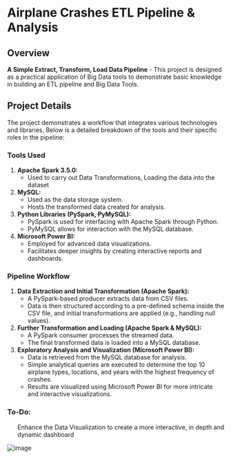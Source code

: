 <h1>Airplane Crashes ETL Pipeline & Analysis</h1>

<h2>Overview</h2>

<p><strong>A Simple Extract, Transform, Load Data Pipeline</strong> - This project is designed as a practical application of Big Data tools to demonstrate basic knowledge in building an ETL pipeline and Big Data Tools.</p>

<h2>Project Details</h2>

<p>The project demonstrates a workflow that integrates various technologies and libraries, Below is a detailed breakdown of the tools and their specific roles in the pipeline:</p>

<h3>Tools Used</h3>

<ol>
    <li>
        <strong>Apache Spark 3.5.0:</strong>
        <ul>
            <li>Used to carry out Data Transformations, Loading the data into the dataset</li>
        </ul>
    </li>

<li>
    <strong>MySQL:</strong>
    <ul>
        <li>Used as the data storage system.</li>
        <li>Hosts the transformed data created for analysis.</li>
    </ul>
</li>

<li>
    <strong>Python Libraries (PySpark, PyMySQL):</strong>
    <ul>
        <li>PySpark is used for interfacing with Apache Spark through Python.</li>
        <li>PyMySQL allows for interaction with the MySQL database.</li>
    </ul>
</li>

<li>
    <strong>Microsoft Power BI:</strong>
 <ul>
        <li>Employed for advanced data visualizations.</li>
        <li>Facilitates deeper insights by creating interactive reports and dashboards.</li>
</ul>
</li>
</ol>

<h3>Pipeline Workflow</h3>

<ol>
    <li>
        <strong>Data Extraction and Initial Transformation (Apache Spark):</strong>
        <ul>
            <li>A PySpark-based producer extracts data from CSV files.</li>
            <li>Data is then structured according to a pre-defined schema inside the CSV file, and initial transformations are applied (e.g., handling null values).</li>
        </ul>
    </li>


<li>
    <strong>Further Transformation and Loading (Apache Spark & MySQL):</strong>
    <ul>
        <li>A PySpark consumer processes the streamed data.</li>
        <li>The final transformed data is loaded into a MySQL database.</li>
    </ul>
</li>

<li>
    <strong>Exploratory Analysis and Visualization (Microsoft Power BI):</strong>
    <ul>
        <li>Data is retrieved from the MySQL database for analysis.</li>
        <li>Simple analytical queries are executed to determine the top 10 airplane types, locations, and years with the highest frequency of crashes.</li>
        <li>Results are visualized using Microsoft Power BI for more intricate and interactive visualizations.</li>
    </ul>
</li>
</ol>
<h3>To-Do:</h3>
<ul>
    
Enhance the Data Visualization to create a more interactive, in depth and dynamic dashboard

</ul>

![image](https://github.com/AhmedMetwaly1287/AirplaneCrashesETL/assets/139663311/7b2b56ea-68e8-4816-89f9-55dc103d778c)



